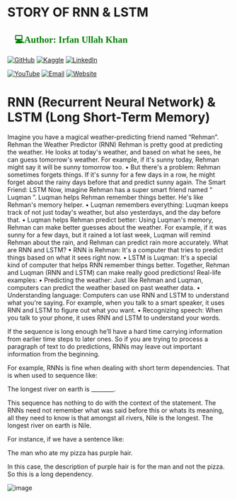 # STORY OF RNN & LSTM 
<h2 style="font-family: 'poppins'; font-weight: bold; color: Green;">👨💻Author: Irfan Ullah Khan</h2>

[![GitHub](https://img.shields.io/badge/GitHub-Profile-blue?style=for-the-badge&logo=github)](https://github.com/programmarself) 
[![Kaggle](https://img.shields.io/badge/Kaggle-Profile-blue?style=for-the-badge&logo=kaggle)](https://www.kaggle.com/programmarself) 
[![LinkedIn](https://img.shields.io/badge/LinkedIn-Profile-blue?style=for-the-badge&logo=linkedin)](https://www.linkedin.com/in/irfan-ullah-khan-4a2871208/)  

[![YouTube](https://img.shields.io/badge/YouTube-Profile-red?style=for-the-badge&logo=youtube)](https://www.youtube.com/@irfanullahkhan7748) 
[![Email](https://img.shields.io/badge/Email-Contact%20Me-red?style=for-the-badge&logo=email)](mailto:programmarself@gmail.com)
[![Website](https://img.shields.io/badge/Website-Contact%20Me-red?style=for-the-badge&logo=website)](https://datasciencetoyou.odoo.com)
# RNN (Recurrent Neural Network) & LSTM (Long Short-Term Memory)
Imagine you have a magical weather-predicting friend named “Rehman”.
Rehman the Weather Predictor (RNN)
Rehman is pretty good at predicting the weather. He looks at today's weather, and based on what he sees, he can guess tomorrow's weather. For example, if it's sunny today, Rehman might say it will be sunny tomorrow too.
•	But there's a problem: Rehman sometimes forgets things. If it's sunny for a few days in a row, he might forget about the rainy days before that and predict sunny again.
The Smart Friend: LSTM
Now, imagine Rehman has a super smart friend named “ Luqman ”. Luqman helps Rehman remember things better. He's like Rehman's memory helper.
•	Luqman remembers everything: Luqman keeps track of not just today's weather, but also yesterdays, and the day before that.
•	Luqman helps Rehman predict better: Using Luqman's memory, Rehman can make better guesses about the weather. For example, if it was sunny for a few days, but it rained a lot last week, Luqman will remind Rehman about the rain, and Rehman can predict rain more accurately.
What are RNN and LSTM?
•	RNN is Rehman: It's a computer that tries to predict things based on what it sees right now.
•	LSTM is Luqman: It's a special kind of computer that helps RNN remember things better.
Together, Rehman and Luqman (RNN and LSTM) can make really good predictions!
Real-life examples:
•	Predicting the weather: Just like Rehman and Luqman, computers can predict the weather based on past weather data.
•	Understanding language: Computers can use RNN and LSTM to understand what you're saying. For example, when you talk to a smart speaker, it uses RNN and LSTM to figure out what you want.
•	Recognizing speech: When you talk to your phone, it uses RNN and LSTM to understand your words.

If the sequence is long enough he’ll have a hard time carrying information from earlier time steps to later ones. So if you are trying to process a paragraph of text to do predictions, RNNs may leave out important information from the beginning.

For example, RNNs is fine when dealing with short term dependencies. That is when used to sequence like:

The longest river on earth is ________.

This sequence has nothing to do with the context of the statement. The RNNs need not remember what was said before this or whats its meaning, all they need to know is that amongst all rivers, Nile is the longest.
The longest river on earth is Nile.

For instance, if we have a sentence like:


The man who ate my pizza has purple hair.

In this case, the description of purple hair is for the man and not the pizza. So this is a long dependency.



![image](https://github.com/user-attachments/assets/fd69a4c1-e6ac-4f50-8cd3-455d69b13742)
